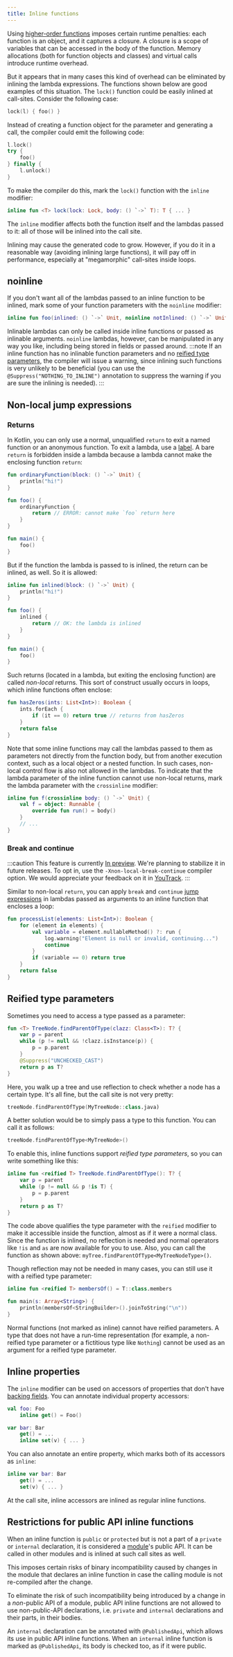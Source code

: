 ```yaml
---
title: Inline functions
---
```



Using [higher-order functions](./lambdas.md) imposes certain runtime penalties: each function is an object, and it captures
a closure. A closure is a scope of variables that can be accessed in the body of the function.
Memory allocations (both for function objects and classes) and virtual calls introduce runtime overhead.

But it appears that in many cases this kind of overhead can be eliminated by inlining the lambda expressions.
The functions shown below are good examples of this situation. The `lock()` function could be easily inlined at call-sites.
Consider the following case:

```kotlin
lock(l) { foo() }
```

Instead of creating a function object for the parameter and generating a call, the compiler could emit the following code:

```kotlin
l.lock()
try {
    foo()
} finally {
    l.unlock()
}
```

To make the compiler do this, mark the `lock()` function with the `inline` modifier:

```kotlin
inline fun <T> lock(lock: Lock, body: () `->` T): T { ... }
```

The `inline` modifier affects both the function itself and the lambdas passed to it: all of those will be inlined
into the call site.

Inlining may cause the generated code to grow. However, if you do it in a reasonable way (avoiding inlining large
functions), it will pay off in performance, especially at "megamorphic" call-sites inside loops.

## noinline

If you don't want all of the lambdas passed to an inline function to be inlined, mark some of your function
parameters with the `noinline` modifier:

```kotlin
inline fun foo(inlined: () `->` Unit, noinline notInlined: () `->` Unit) { ... }
```

Inlinable lambdas can only be called inside inline functions or passed as inlinable arguments. `noinline` lambdas,
however, can be manipulated in any way you like, including being stored in fields or passed around.
:::note
If an inline function has no inlinable function parameters and no
[reified type parameters](#reified-type-parameters), the compiler will issue a warning, since inlining such functions
is very unlikely to be beneficial (you can use the `@Suppress("NOTHING_TO_INLINE")` annotation to suppress the warning
if you are sure the inlining is needed).
:::

## Non-local jump expressions

### Returns

In Kotlin, you can only use a normal, unqualified `return` to exit a named function or an anonymous function.
To exit a lambda, use a [label](./returns.md#return-to-labels). A bare `return` is forbidden
inside a lambda because a lambda cannot make the enclosing function `return`:

```kotlin
fun ordinaryFunction(block: () `->` Unit) {
    println("hi!")
}

fun foo() {
    ordinaryFunction {
        return // ERROR: cannot make `foo` return here
    }
}

fun main() {
    foo()
}
```


But if the function the lambda is passed to is inlined, the return can be inlined, as well. So it is allowed:

```kotlin
inline fun inlined(block: () `->` Unit) {
    println("hi!")
}

fun foo() {
    inlined {
        return // OK: the lambda is inlined
    }
}

fun main() {
    foo()
}
```


Such returns (located in a lambda, but exiting the enclosing function) are called *non-local* returns. This sort of
construct usually occurs in loops, which inline functions often enclose:

```kotlin
fun hasZeros(ints: List<Int>): Boolean {
    ints.forEach {
        if (it == 0) return true // returns from hasZeros
    }
    return false
}
```

Note that some inline functions may call the lambdas passed to them as parameters not directly from the function body,
but from another execution context, such as a local object or a nested function. In such cases, non-local control flow
is also not allowed in the lambdas. To indicate that the lambda parameter of the inline function cannot use non-local
returns, mark the lambda parameter with the `crossinline` modifier:

```kotlin
inline fun f(crossinline body: () `->` Unit) {
    val f = object: Runnable {
        override fun run() = body()
    }
    // ...
}
```

### Break and continue
:::caution
This feature is currently [In preview](./kotlin-evolution-principles.md#pre-stable-features).
We're planning to stabilize it in future releases.
To opt in, use the `-Xnon-local-break-continue` compiler option.
We would appreciate your feedback on it in [YouTrack](https://youtrack.jetbrains.com/issue/KT-1436).
:::

Similar to non-local `return`, you can apply `break` and `continue` [jump expressions](./returns.md) in lambdas passed
as arguments to an inline function that encloses a loop:

```kotlin
fun processList(elements: List<Int>): Boolean {
    for (element in elements) {
        val variable = element.nullableMethod() ?: run {
            log.warning("Element is null or invalid, continuing...")
            continue
        }
        if (variable == 0) return true
    }
    return false
}
```

## Reified type parameters

Sometimes you need to access a type passed as a parameter:

```kotlin
fun <T> TreeNode.findParentOfType(clazz: Class<T>): T? {
    var p = parent
    while (p != null && !clazz.isInstance(p)) {
        p = p.parent
    }
    @Suppress("UNCHECKED_CAST")
    return p as T?
}
```

Here, you walk up a tree and use reflection to check whether a node has a certain type.
It's all fine, but the call site is not very pretty:

```kotlin
treeNode.findParentOfType(MyTreeNode::class.java)
```

A better solution would be to simply pass a type to this function. You can call it as follows:

```kotlin
treeNode.findParentOfType<MyTreeNode>()
```

To enable this, inline functions support *reified type parameters*, so you can write something like this:

```kotlin
inline fun <reified T> TreeNode.findParentOfType(): T? {
    var p = parent
    while (p != null && p !is T) {
        p = p.parent
    }
    return p as T?
}
```

The code above qualifies the type parameter with the `reified` modifier to make it accessible inside the function,
almost as if it were a normal class. Since the function is inlined, no reflection is needed and normal operators like `!is`
and `as` are now available for you to use. Also, you can call the function as shown above: `myTree.findParentOfType<MyTreeNodeType>()`.

Though reflection may not be needed in many cases, you can still use it with a reified type parameter:

```kotlin
inline fun <reified T> membersOf() = T::class.members

fun main(s: Array<String>) {
    println(membersOf<StringBuilder>().joinToString("\n"))
}
```

Normal functions (not marked as inline) cannot have reified parameters.
A type that does not have a run-time representation (for example, a non-reified type parameter or a fictitious type like
`Nothing`) cannot be used as an argument for a reified type parameter.

## Inline properties

The `inline` modifier can be used on accessors of properties that don't have [backing fields](./properties.md#backing-fields).
You can annotate individual property accessors:

```kotlin
val foo: Foo
    inline get() = Foo()

var bar: Bar
    get() = ...
    inline set(v) { ... }
```

You can also annotate an entire property, which marks both of its accessors as `inline`:

```kotlin
inline var bar: Bar
    get() = ...
    set(v) { ... }
```

At the call site, inline accessors are inlined as regular inline functions.

## Restrictions for public API inline functions

When an inline function is `public` or `protected` but is not a part of a `private` or `internal` declaration,
it is considered a [module](./visibility-modifiers.md#modules)'s public API. It can be called in other modules and is
inlined at such call sites as well.

This imposes certain risks of binary incompatibility caused by changes in the module that declares an inline function in
case the calling module is not re-compiled after the change.

To eliminate the risk of such incompatibility being introduced by a change in a *non*-public API of a module, public
API inline functions are not allowed to use non-public-API declarations, i.e. `private` and `internal` declarations and
their parts, in their bodies.

An `internal` declaration can be annotated with `@PublishedApi`, which allows its use in public API inline functions.
When an `internal` inline function is marked as `@PublishedApi`, its body is checked too, as if it were public.
